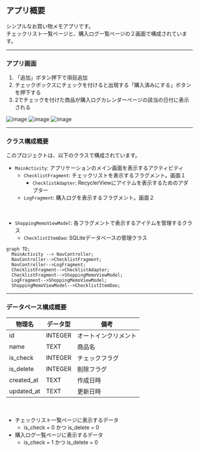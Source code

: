 ## アプリ概要
シンプルなお買い物メモアプリです。  
チェックリスト一覧ページと、購入ログ一覧ページの２画面で構成されています。

---

### アプリ画面
1. 「追加」ボタン押下で項目追加
2. チェックボックスにチェックを付けると出現する「購入済みにする」ボタンを押下する
3. 2でチェックを付けた商品が購入ログカレンダーページの該当の日付に表示される  

![image](https://github.com/user-attachments/assets/37982266-a2ca-4937-95bc-26f26462358e)
![image](https://github.com/user-attachments/assets/eed3ef1b-c093-435f-84ff-fe2f5c67fca3)
![image](https://github.com/user-attachments/assets/8943b146-12dd-425f-aa29-2398a903080b)

---

### クラス構成概要
このプロジェクトは、以下のクラスで構成されています。

- `MainActivity`: アプリケーションのメイン画面を表示するアクティビティ
  - `ChecklistFragment`: チェックリストを表示するフラグメント。画面１
    - `ChecklistAdapter`: RecyclerViewにアイテムを表示するためのアダプター
  - `LogFragment`: 購入ログを表示するフラグメント。画面２

　
- `ShoppingMemoViewModel`: 各フラグメントで表示するアイテムを管理するクラス
  - `ChecklistItemDao`: SQLiteデータベースの管理クラス

```mermaid
graph TD;
  MainActivity --> NavController;
  NavController-->ChecklistFragment;
  NavController-->LogFragment;
  ChecklistFragment-->ChecklistAdapter;
  ChecklistFragment-->ShoppingMemoViewModel;
  LogFragment-->ShoppingMemoViewModel;
  ShoppingMemoViewModel-->ChecklistItemDao;
```

---

### データベース構成概要

|物理名|データ型|備考|
|--|--|--|
|id|INTEGER|オートインクリメント|
|name|TEXT|商品名|
|is_check|INTEGER|チェックフラグ|
|is_delete|INTEGER|削除フラグ|
|created_at|TEXT|作成日時|
|updated_at|TEXT|更新日時|

　
- チェックリスト一覧ページに表示するデータ
  - is_check = 0 かつ is_delete = 0
- 購入ログ一覧ページに表示するデータ
  - is_check = 1 かつ is_delete = 0
